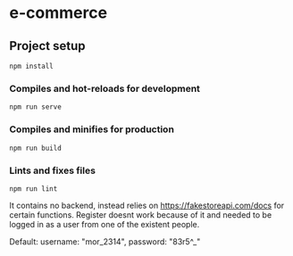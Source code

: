# e-commerce

## Project setup
```
npm install
```

### Compiles and hot-reloads for development
```
npm run serve
```

### Compiles and minifies for production
```
npm run build
```

### Lints and fixes files
```
npm run lint
```
It contains no backend, instead relies on https://fakestoreapi.com/docs for certain functions. Register doesnt work because of it and needed to be logged in as a user from one of the existent people. 

Default:
    username: "mor_2314",
    password: "83r5^_"
